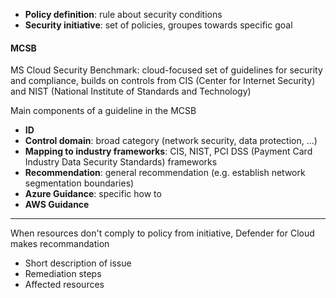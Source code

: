 - **Policy definition**: rule about security conditions
- **Security initiative**: set of policies, groupes towards specific goal

#### MCSB

MS Cloud Security Benchmark: cloud-focused set of guidelines for security and compliance, builds on controls from CIS (Center for Internet Security) and NIST (National Institute of Standards and Technology)

Main components of a guideline in the MCSB
- **ID**
- **Control domain**: broad category (network security, data protection, ...)
- **Mapping to industry frameworks**: CIS, NIST, PCI DSS (Payment Card Industry Data Security Standards) frameworks
- **Recommendation**: general recommendation (e.g. establish network segmentation boundaries)
- **Azure Guidance**: specific how to
- **AWS Guidance**
___

When resources don't comply to policy from initiative, Defender for Cloud makes recommandation
- Short description of issue
- Remediation steps
- Affected resources

